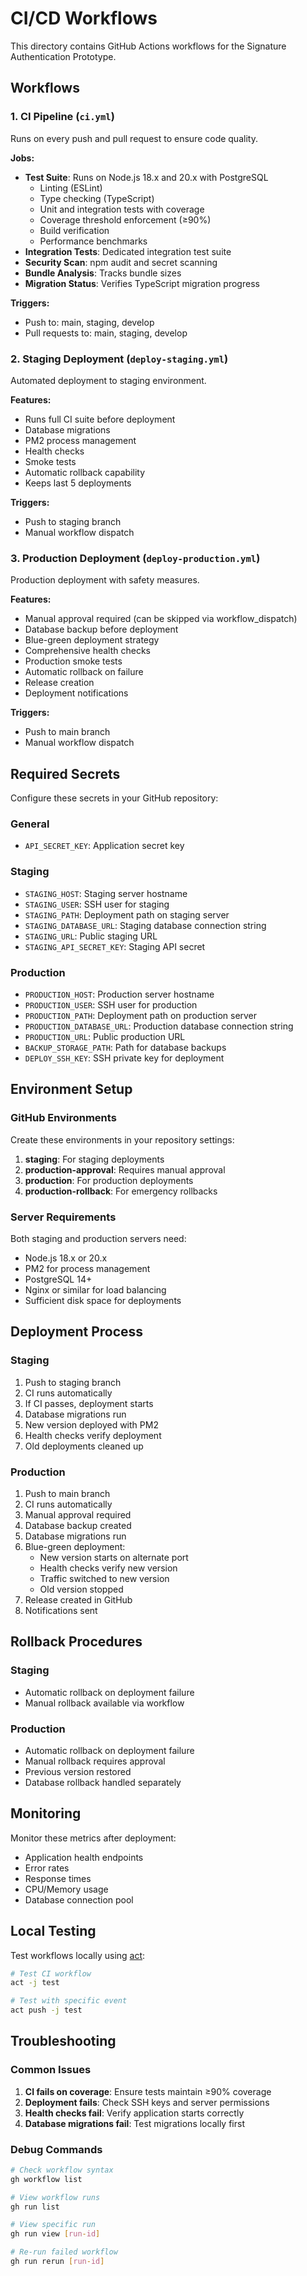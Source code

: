 # CI/CD Workflows

This directory contains GitHub Actions workflows for the Signature Authentication Prototype.

## Workflows

### 1. CI Pipeline (`ci.yml`)

Runs on every push and pull request to ensure code quality.

**Jobs:**
- **Test Suite**: Runs on Node.js 18.x and 20.x with PostgreSQL
  - Linting (ESLint)
  - Type checking (TypeScript)
  - Unit and integration tests with coverage
  - Coverage threshold enforcement (≥90%)
  - Build verification
  - Performance benchmarks
- **Integration Tests**: Dedicated integration test suite
- **Security Scan**: npm audit and secret scanning
- **Bundle Analysis**: Tracks bundle sizes
- **Migration Status**: Verifies TypeScript migration progress

**Triggers:**
- Push to: main, staging, develop
- Pull requests to: main, staging, develop

### 2. Staging Deployment (`deploy-staging.yml`)

Automated deployment to staging environment.

**Features:**
- Runs full CI suite before deployment
- Database migrations
- PM2 process management
- Health checks
- Smoke tests
- Automatic rollback capability
- Keeps last 5 deployments

**Triggers:**
- Push to staging branch
- Manual workflow dispatch

### 3. Production Deployment (`deploy-production.yml`)

Production deployment with safety measures.

**Features:**
- Manual approval required (can be skipped via workflow_dispatch)
- Database backup before deployment
- Blue-green deployment strategy
- Comprehensive health checks
- Production smoke tests
- Automatic rollback on failure
- Release creation
- Deployment notifications

**Triggers:**
- Push to main branch
- Manual workflow dispatch

## Required Secrets

Configure these secrets in your GitHub repository:

### General
- `API_SECRET_KEY`: Application secret key

### Staging
- `STAGING_HOST`: Staging server hostname
- `STAGING_USER`: SSH user for staging
- `STAGING_PATH`: Deployment path on staging server
- `STAGING_DATABASE_URL`: Staging database connection string
- `STAGING_URL`: Public staging URL
- `STAGING_API_SECRET_KEY`: Staging API secret

### Production
- `PRODUCTION_HOST`: Production server hostname
- `PRODUCTION_USER`: SSH user for production
- `PRODUCTION_PATH`: Deployment path on production server
- `PRODUCTION_DATABASE_URL`: Production database connection string
- `PRODUCTION_URL`: Public production URL
- `BACKUP_STORAGE_PATH`: Path for database backups
- `DEPLOY_SSH_KEY`: SSH private key for deployment

## Environment Setup

### GitHub Environments

Create these environments in your repository settings:

1. **staging**: For staging deployments
2. **production-approval**: Requires manual approval
3. **production**: For production deployments
4. **production-rollback**: For emergency rollbacks

### Server Requirements

Both staging and production servers need:
- Node.js 18.x or 20.x
- PM2 for process management
- PostgreSQL 14+
- Nginx or similar for load balancing
- Sufficient disk space for deployments

## Deployment Process

### Staging
1. Push to staging branch
2. CI runs automatically
3. If CI passes, deployment starts
4. Database migrations run
5. New version deployed with PM2
6. Health checks verify deployment
7. Old deployments cleaned up

### Production
1. Push to main branch
2. CI runs automatically
3. Manual approval required
4. Database backup created
5. Database migrations run
6. Blue-green deployment:
   - New version starts on alternate port
   - Health checks verify new version
   - Traffic switched to new version
   - Old version stopped
7. Release created in GitHub
8. Notifications sent

## Rollback Procedures

### Staging
- Automatic rollback on deployment failure
- Manual rollback available via workflow

### Production
- Automatic rollback on deployment failure
- Manual rollback requires approval
- Previous version restored
- Database rollback handled separately

## Monitoring

Monitor these metrics after deployment:
- Application health endpoints
- Error rates
- Response times
- CPU/Memory usage
- Database connection pool

## Local Testing

Test workflows locally using [act](https://github.com/nektos/act):

```bash
# Test CI workflow
act -j test

# Test with specific event
act push -j test
```

## Troubleshooting

### Common Issues

1. **CI fails on coverage**: Ensure tests maintain ≥90% coverage
2. **Deployment fails**: Check SSH keys and server permissions
3. **Health checks fail**: Verify application starts correctly
4. **Database migrations fail**: Test migrations locally first

### Debug Commands

```bash
# Check workflow syntax
gh workflow list

# View workflow runs
gh run list

# View specific run
gh run view [run-id]

# Re-run failed workflow
gh run rerun [run-id]
```